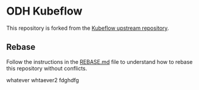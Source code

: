 # ODH Kubeflow

This repository is forked from the [Kubeflow upstream
repository](https://github.com/kubeflow/kubeflow).

## Rebase

Follow the instructions in the [REBASE.md](./REBASE.md) file to understand how
to rebase this repository without conflicts.

whatever
whtaever2
fdghdfg
